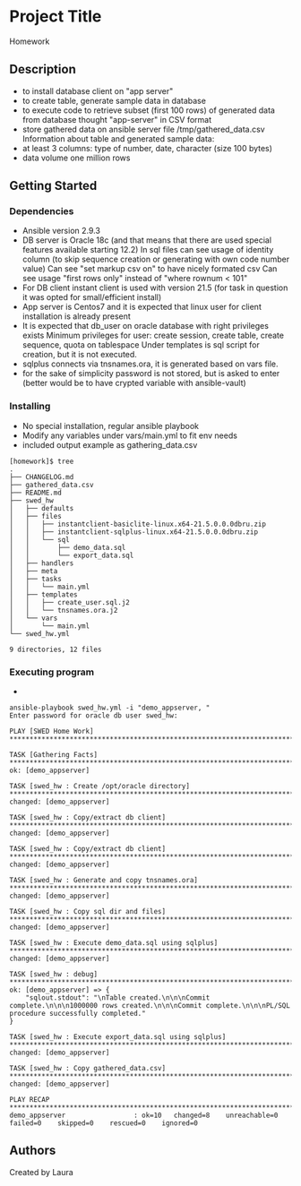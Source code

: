 # Project Title

Homework

## Description

 - to install database client on "app server"
 - to create table, generate sample data in database
 - to execute code to retrieve subset (first 100 rows) of generated data from database thought "app-server" in CSV format
 - store gathered data on ansible server file /tmp/gathered_data.csv
Information about table and generated sample data:
 - at least 3 columns: type of number, date, character (size 100 bytes)
 - data volume one million rows

## Getting Started

### Dependencies

* Ansible version 2.9.3
* DB server is Oracle 18c (and that means that there are used special features available starting 12.2)
  In sql files can see usage of identity column (to skip sequence creation or generating with own code number value)
  Can see "set markup csv on" to have nicely formated csv
  Can see usage "first rows only" instead of "where rownum < 101"
* For DB client instant client is used with version 21.5 (for task in question it was opted for small/efficient install)
* App server is Centos7 and it is expected that linux user for client installation is already present
* It is expected that db_user on oracle database with right privileges exists
  Minimum privileges for user: create session, create table, create sequence, quota on tablespace
  Under templates is sql script for creation, but it is not executed.
* sqlplus connects via tnsnames.ora, it is generated based on vars file.
* for the sake of simplicity password is not stored, but is asked to enter (better would be to have crypted variable with ansible-vault)

### Installing

* No special installation, regular ansible playbook
* Modify any variables under vars/main.yml to fit env needs
* included output example as gathering_data.csv
```
[homework]$ tree
.
├── CHANGELOG.md
├── gathered_data.csv
├── README.md
├── swed_hw
│   ├── defaults
│   ├── files
│   │   ├── instantclient-basiclite-linux.x64-21.5.0.0.0dbru.zip
│   │   ├── instantclient-sqlplus-linux.x64-21.5.0.0.0dbru.zip
│   │   └── sql
│   │       ├── demo_data.sql
│   │       └── export_data.sql
│   ├── handlers
│   ├── meta
│   ├── tasks
│   │   └── main.yml
│   ├── templates
│   │   ├── create_user.sql.j2
│   │   └── tnsnames.ora.j2
│   └── vars
│       └── main.yml
└── swed_hw.yml

9 directories, 12 files

```

### Executing program

* 
```
ansible-playbook swed_hw.yml -i "demo_appserver, " 
Enter password for oracle db user swed_hw: 

PLAY [SWED Home Work] ***************************************************************************************************************************************************************************************

TASK [Gathering Facts] **************************************************************************************************************************************************************************************
ok: [demo_appserver]

TASK [swed_hw : Create /opt/oracle directory] ***************************************************************************************************************************************************************
changed: [demo_appserver]

TASK [swed_hw : Copy/extract db client] *********************************************************************************************************************************************************************
changed: [demo_appserver]

TASK [swed_hw : Copy/extract db client] *********************************************************************************************************************************************************************
changed: [demo_appserver]

TASK [swed_hw : Generate and copy tnsnames.ora] *************************************************************************************************************************************************************
changed: [demo_appserver]

TASK [swed_hw : Copy sql dir and files] *********************************************************************************************************************************************************************
changed: [demo_appserver]

TASK [swed_hw : Execute demo_data.sql using sqlplus] ********************************************************************************************************************************************************
changed: [demo_appserver]

TASK [swed_hw : debug] **************************************************************************************************************************************************************************************
ok: [demo_appserver] => {
    "sqlout.stdout": "\nTable created.\n\n\nCommit complete.\n\n\n1000000 rows created.\n\n\nCommit complete.\n\n\nPL/SQL procedure successfully completed."
}

TASK [swed_hw : Execute export_data.sql using sqlplus] ******************************************************************************************************************************************************
changed: [demo_appserver]

TASK [swed_hw : Copy gathered_data.csv] *********************************************************************************************************************************************************************
changed: [demo_appserver]

PLAY RECAP **************************************************************************************************************************************************************************************************
demo_appserver                 : ok=10   changed=8    unreachable=0    failed=0    skipped=0    rescued=0    ignored=0   
```

## Authors

Created by Laura

